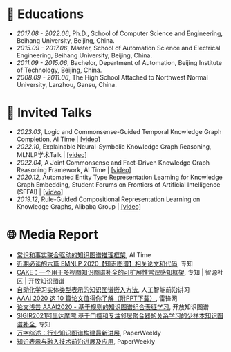 # 📖 Educations
- *2017.08 - 2022.06*, Ph.D., School of Computer Science and Engineering, Beihang University, Beijing, China.
- *2015.09 - 2017.06*, Master, School of Automation Science and Electrical Engineering, Beihang University, Beijing, China.
- *2011.09 - 2015.06*, Bachelor, Department of Automation, Beijing Institute of Technology, Beijing, China.
- *2008.09 - 2011.06*, The High School Attached to Northwest Normal University, Lanzhou, Gansu, China.

# 💬 Invited Talks
- *2023.03*, Logic and Commonsense-Guided Temporal Knowledge Graph Completion, AI Time \| [\[video\]](https://mp.weixin.qq.com/s/GP_S9U4EWJD0JGZcdJO3lg)
- *2022.10*, Explainable Neural-Symbolic Knowledge Graph Reasoning, MLNLP学术Talk \| [\[video\]](https://www.bilibili.com/video/BV1zV4y1V7j4/)
- *2022.04*, A Joint Commonsense and Fact-Driven Knowledge Graph Reasoning Framework, AI Time \| [\[video\]](https://www.bilibili.com/video/BV1Q44y1g78Z/)
- *2020.12*, Automated Entity Type Representation Learning for Knowledge Graph Embedding, Student Forums on Frontiers of Artificial Intelligence (SFFAI) \| [\[video\]](https://www.bilibili.com/video/av590645807/)
- *2019.12*, Rule-Guided Compositional Representation Learning on Knowledge Graphs, Alibaba Group \| [\[video\]](https://developer.aliyun.com/live/1856)

# 🌐 Media Report
- [常识和事实联合驱动的知识图谱推理框架](https://mp.weixin.qq.com/s/xQ625k_2kYXerZtO6M8mGg), AI Time
- [近期必读的六篇 EMNLP 2020【知识图谱】相关论文和代码](https://mp.weixin.qq.com/s/bU6Y42250GLmXiRzi8N1Wg), 专知
- [CAKE：一个用于多视图知识图谱补全的可扩展性常识感知框架](https://mp.weixin.qq.com/s/1wVS2aJd6ddyPkvZHx3Lrw), 专知 \| 智源社区 \| 开放知识图谱
- [自动化学习实体类型表示的知识图谱嵌入方法](https://mp.weixin.qq.com/s/wSk2lvJN8h60k7LvEqdvTg), 人工智能前沿讲习
- [AAAI 2020 这 10 篇论文值得你了解（附PPT下载）](https://www.leiphone.com/news/201912/5yfuCAlZlbFDypnH.html), 雷锋网
- [论文浅尝 AAAI2020 - 基于规则的知识图谱组合表征学习](https://mp.weixin.qq.com/s/tsXKwgbd2Z0XZcZZD2wcwQ), 开放知识图谱
- [SIGIR2021阿里达摩院 基于门控和专注邻居聚合器的关系学习的少样本知识图谱补全](https://www.zhuanzhi.ai/document/01403034427fa0520e958ee1fe4afc56), 专知
- [万字综述：行业知识图谱构建最新进展](https://mp.weixin.qq.com/s/iVIoaZxhS1EyC2etRnBf4Q), PaperWeekly
- [知识表示与融入技术前沿进展及应用](https://mp.weixin.qq.com/s/necu4iBO6SZG7ImCPMKS4w), PaperWeekly
